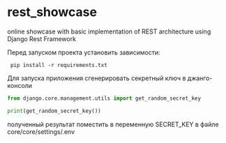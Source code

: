 # rest_showcase
online showcase with basic implementation of REST architecture using Django Rest Framework



Перед запуском проекта установить зависимости:

``` pip install -r requirements.txt```

Для запуска приложения сгенерировать секретный ключ в джанго-консоли 

```python
from django.core.management.utils import get_random_secret_key

print(get_random_secret_key())
```

полученный результат поместить в переменную SECRET_KEY в файле core/core/settings/.env
